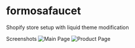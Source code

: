 # formosafaucet
Shopify store setup with liquid theme modification

Screenshots
![Main Page](https://user-images.githubusercontent.com/16868974/96954703-2a841c00-14b1-11eb-9913-dedcaccadc2d.png)
![Product Page](https://user-images.githubusercontent.com/16868974/96954706-2d7f0c80-14b1-11eb-9d96-035f9e5b339e.png)
